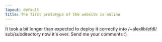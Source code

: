 ```yaml
---
layout: default
title: The first prototype of the website is online
---
```


It took a bit longer than expected to deploy it correctly into /~alexlib/efdl/ sub/subdirectory
now it's over. Send me your comments :)